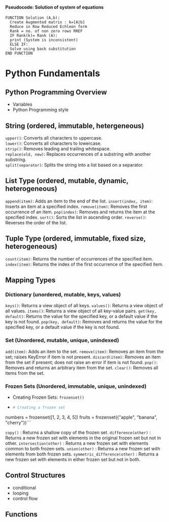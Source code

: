 #### Pseudocode: Solution of system of equations
```
FUNCTION Solution (A,b):
  Create Augmented matrix : k=[A|b]
  Reduce in Row Reduced Echleon form
  Rank = no. of non zero rows RREF
  IF Rank(k)= Rank (A):
  print (System is inconsistent)
  ELSE IF:
  Solve using back substitution
END FUNCTION
```
# Python Fundamentals
## Python Programming Overview
- Variables
- Python Programming style
## String (ordered, immutable, hetergeneous)
`upper()`: Converts all characters to uppercase. <br>
`lower()`: Converts all characters to lowercase. <br>
`strip()`: Removes leading and trailing whitespace. <br>
`replace(old, new)`: Replaces occurrences of a substring with another substring. <br>
`split(separator)`: Splits the string into a list based on a separator.<br>
##  List Type (ordered, mutable, dynamic, heterogeneous)
`append(item)`: Adds an item to the end of the list.
`insert(index, item)`: Inserts an item at a specified index.
`remove(item)`: Removes the first occurrence of an item.
`pop(index)`: Removes and returns the item at the specified index.
`sort()`: Sorts the list in ascending order.
`reverse()`: Reverses the order of the list.
## Tuple Type (ordered, immutable, fixed size, heterogeneous)
`count(item)`: Returns the number of occurrences of the specified item.
`index(item)`: Returns the index of the first occurrence of the specified item.
## Mapping Types
### Dictionary (unordered, mutable, keys, values)
`keys()`: Returns a view object of all keys.
`values()`: Returns a view object of all values.
`items()`: Returns a view object of all key-value pairs.
`get(key, default)`: Returns the value for the specified key, or a default value if the key is not found.
`pop(key, default)`: Removes and returns the value for the specified key, or a default value if the key is not found.
### Set (Unordered, mutable, unique, unindexed)
`add(item)`: Adds an item to the set.
`remove(item)`: Removes an item from the set; raises KeyError if item is not present.
`discard(item)`: Removes an item from the set if present; does not raise an error if item is not found.
`pop()`: Removes and returns an arbitrary item from the set.
`clear()`: Removes all items from the set.
###  Frozen Sets (Unordered, immutable, unique, unindexed)
- Creating Frozen Sets:  `frozenset()`
- ```python
  # Creating a frozen set
numbers = frozenset([1, 2, 3, 4, 5])
fruits = frozenset({"apple", "banana", "cherry"})```

`copy()` : Returns a shallow copy of the frozen set.
`difference(other)` : Returns a new frozen set with elements in the original frozen set but not in other.
`intersection(other)` : Returns a new frozen set with elements common to both frozen sets.
`union(other)` : Returns a new frozen set with elements from both frozen sets.
`symmetric_difference(other)` : Returns a new frozen set with elements in either frozen set but not in both.
## Control Structures
- conditional
- looping
- control flow
## Functions





